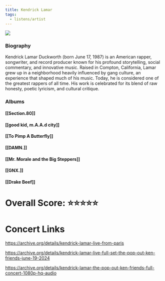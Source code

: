 ```yaml
---
title: Kendrick Lamar
tags:
  - listens/artist
---
```


![](https://www.jazzmusicarchives.com/images/artists/kendrick-lamar-20240424090734.jpg)

### Biography

Kendrick Lamar Duckworth (born June 17, 1987) is an American rapper, songwriter, and record producer known for his profound storytelling, social commentary, and innovative music. Raised in Compton, California, Lamar grew up in a neighborhood heavily influenced by gang culture, an experience that shaped much of his music. Today, he is considered one of the greatest rappers of all time. His work is celebrated for its blend of raw honesty, poetic lyricism, and cultural critique.
### Albums

#### [[Section.80]]

#### [[good kid, m.A.A.d city]]

#### [[To Pimp A Butterfly]]

#### [[DAMN.]]

#### [[Mr. Morale and the Big Steppers]]

#### [[GNX.]]

#### [[Drake Beef]]


# Overall Score: ⭐️⭐️⭐️⭐️⭐️


# Concert Links

https://archive.org/details/kendrick-lamar-live-from-paris

https://archive.org/details/kendrick-lamar-live-full-set-the-pop-out-ken-friends-june-19-2024

https://archive.org/details/kendrick-lamar-the-pop-out-ken-friends-full-concert-1080p-hq-audio
